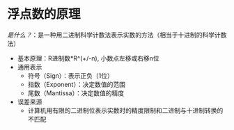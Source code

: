 # 浮点数的原理
*是什么？*：是一种用二进制科学计数法表示实数的方法（相当于十进制的科学计数法）
- 基本原理：R进制数*R^(+/-n), 小数点左移或右移n位
- 通用表示
    - 符号（Sign）：表示正负（1位）
    - 指数（Exponent）：决定数值的范围
    - 尾数（Mantissa）：决定数值的精度
- 误差来源
    - 计算机用有限的二进制位表示实数时的精度限制和二进制与十进制转换的不匹配
